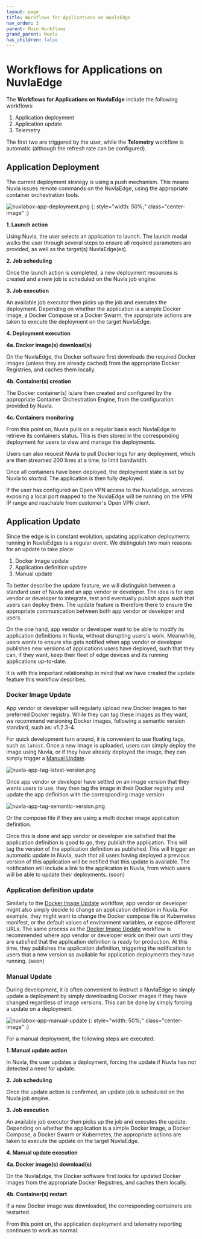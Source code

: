 ```yaml
---
layout: page
title: Workflows for Applications on NuvlaEdge
nav_order: 3
parent: Main Workflows
grand_parent: Nuvla
has_children: false
---
```


# Workflows for Applications on NuvlaEdge

The **Workflows for Applications on NuvlaEdge** include the following workflows:

1. Application deployment
2. Application update
3. Telemetry

The first two are triggered by the user, while the **Telemetry** workflow is automatic (although the refresh rate can be configured).

## Application Deployment

The current deployment strategy is using a push mechanism. This means Nuvla issues remote commands on the NuvlaEdge, using the appropriate container orchestration tools.

![nuvlabox-app-deployment.png](/assets/img/nuvlabox-app-deployment.png)
{: style="width: 50%;" class="center-image" :}

**1. Launch action**

Using Nuvla, the user selects an application to launch. The launch modal walks the user through several steps to ensure all required parameters are provided, as well as the target(s) NuvlaEdge(es).

**2. Job scheduling**

Once the launch action is completed, a new deployment resources is created and a new job is scheduled on the Nuvla job engine.

**3. Job execution**

An available job executor then picks up the job and executes the deployment. Depending on whether the application is a simple Docker image, a Docker Compose or a Docker Swarm, the appropriate actions are taken to execute the deployment on the target NuvlaEdge.

**4. Deployment execution**

**4a. Docker image(s) download(s)**

On the NuvlaEdge, the Docker software first downloads the required Docker images (unless they are already cached) from the appropriate Docker Registries, and caches them locally.

**4b. Container(s) creation**

The Docker container(s) is/are then created and configured by the appropriate Container Orchestration Engine, from the configuration provided by Nuvla.

**4c. Containers monitoring**

From this point on, Nuvla pulls on a regular basis each NuvlaEdge to retrieve its containers status. This is then stored in the corresponding deployment for users to view and manage the deployments.

Users can also request Nuvla to pull Docker logs for any deployment, which are then streamed 200 lines at a time, to limit bandwidth.

Once all containers have been deployed, the deployment state is set by Nuvla to *started*. The application is then fully deployed.

If the user has configured an Open VPN access to the NuvlaEdge, services exposing a local port mapped to the NuvlaEdge will be running on the VPN IP range and reachable from customer's Open VPN client.

## Application Update

Since the edge is in constant evolution, updating application deployments running in NuvlaEdges is a regular event. We distinguish two main reasons for an update to take place:

1. Docker Image update
2. Application definition update
3. Manual update

To better describe the update feature, we will distinguish between a standard user of Nuvla and an app vendor or developer. The idea is for app vendor or developer to integrate, test and eventually publish apps such that users can deploy them. The update feature is therefore there to ensure the appropriate communication between both app vendor or developer and users.

On the one hand, app vendor or developer want to be able to modify its application definitions in Nuvla, without disrupting users's work. Meanwhile, users wants to ensure she gets notified when app vendor or developer publishes new versions of applications users have deployed, such that they can, if they want, keep their fleet of edge devices and its running applications up-to-date.

It is with this important relationship in mind that we have created the update feature this workflow describes.

### Docker Image Update

App vendor or developer will regularly upload new Docker images to her preferred Docker registry.  While they can tag these images as they want, we recommend versioning Docker images, following a semantic version standard, such as: v1.2.3-4.

For quick development turn around, it is convenient to use floating tags, such as `latest`. Once a new image is uploaded, users can simply deploy the image using Nuvla, or if they have already deployed the image, they can simply trigger a [Manual Update](#manual-update).

![nuvla-app-tag-latest-version.png](/assets/img/nuvla-app-tag-latest-version.png)

Once app vendor or developer have settled on an image version that they wants users to use, they then tag the image in their Docker registry and update the app definition with the corresponding image version 

![nuvla-app-tag-semantic-version.png](/assets/img/nuvla-app-tag-semantic-version.png)

Or the compose file if they are using a multi docker image application definition.

Once this is done and app vendor or developer are satisfied that the application definition is good to go, they publish the application. This will tag the version of the application definition as published.  This will trigger an automatic update in Nuvla, such that all users having deployed a previous version of this application will be notified that this update is available. The notification will include a link to the application in Nuvla, from which users will be able to update their deployments. (soon)

### Application definition update

Similarly to the [Docker Image Update](#docker-image-update) workflow, app vendor or developer might also simply decide to change an application definition in Nuvla. For example, they might want to change the Docker compose file or Kubernetes manifest, or the default values of environment variables, or expose different URLs. The same process as the [Docker Image Update](#docker-image-update) workflow is recommended where app vendor or developer work on their own until they are satisfied that the application definition is ready for production. At this time, they publishes the application definition, triggering the notification to users that a new version as available for application deployments they have running. (soon)

### Manual Update

During development, it is often convenient to instruct a NuvlaEdge to simply update a deployment by simply downloading Docker images if they have changed regardless of image versions. This can be done by simply forcing a update on a deployment.

![nuvlabox-app-manual-update](/assets/img/nuvlabox-app-manual-update.png)
{: style="width: 50%;" class="center-image" :}

For a manual deployment, the following steps are executed:

**1. Manual update action**

In Nuvla, the user updates a deployment, forcing the update if Nuvla has not detected a need for update.

**2. Job scheduling**

Once the update action is confirmed, an update job is scheduled on the Nuvla job engine.

**3. Job execution**

An available job executor then picks up the job and executes the update. Depending on whether the application is a simple Docker image, a Docker Compose, a Docker Swarm or Kubernetes, the appropriate actions are taken to execute the update on the target NuvlaEdge.

**4. Manual update execution**

**4a. Docker image(s) download(s)**

On the NuvlaEdge, the Docker software first looks for updated Docker images from the appropriate Docker Registries, and caches them locally.

**4b. Container(s) restart**

If a new Docker image was downloaded, the corresponding containers are restarted.

From this point on, the application deployment and telemetry reporting continues to work as normal.
